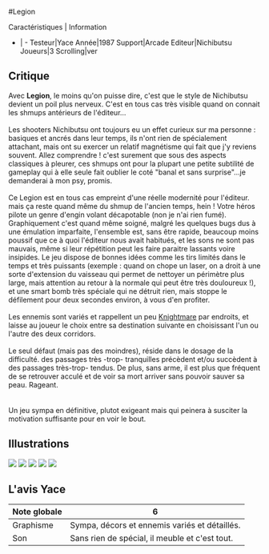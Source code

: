 #Legion

Caractéristiques | Information
- | -
Testeur|Yace
Année|1987
Support|Arcade
Editeur|Nichibutsu
Joueurs|3
Scrolling|ver

## Critique
Avec <b>Legion</b>, le moins qu'on puisse dire, c'est que le style de Nichibutsu devient un poil plus nerveux. C'est en tous cas très visible quand on connait  les shmups antérieurs de l'éditeur...<br/><br/>Les shooters Nichibutsu ont toujours eu un effet curieux sur ma personne : basiques et ancrés dans leur temps, ils n'ont rien de spécialement attachant, mais ont su exercer un relatif magnétisme qui fait que j'y reviens souvent. Allez comprendre ! c'est surement que sous des aspects classiques à pleurer, ces shmups ont pour la plupart une petite subtilité de gameplay qui à elle seule fait oublier le coté "banal et sans surprise"...je demanderai à mon psy, promis.<br/><br/>Ce Legion est en tous cas empreint d'une réelle modernité pour l'éditeur. mais ça reste quand même du shmup de l'ancien temps, hein ! Votre héros pilote un genre d'engin volant décapotable (non je n'ai rien fumé). Graphiquement c'est quand même soigné, malgré les quelques bugs dus à une émulation imparfaite, l'ensemble est, sans être rapide, beaucoup moins poussif que ce à quoi l'éditeur nous avait habitués, et les sons ne sont pas mauvais, même si leur répétition peut les faire paraitre lassants voire insipides. Le jeu dispose de bonnes idées comme les tirs limités dans le temps et très puissants (exemple : quand on chope un laser, on a droit à une sorte d'extension du vaisseau qui permet de nettoyer un périmètre plus large, mais attention au retour à la normale qui peut être très douloureux !), et une smart bomb très spéciale qui ne détruit rien, mais stoppe le défilement pour deux secondes environ, à vous d'en profiter.<br/><br/>Les ennemis sont variés et rappellent un peu <a href="index.php?page=fiche&id=745">Knightmare</a> par endroits, et laisse au joueur le choix entre sa destination suivante en choisissant l'un ou l'autre des deux corridors.<br/><br/>Le seul défaut (mais pas des moindres), réside dans le dosage de la difficulté. des passages très -trop- tranquilles précèdent et/ou succèdent à des passages très-trop- tendus. De plus, sans arme, il est plus que fréquent de se retrouver acculé et de voir sa mort  arriver sans pouvoir sauver sa peau. Rageant.<br/><br/><br/>Un jeu sympa en définitive, plutot exigeant mais qui peinera à susciter la motivation suffisante pour en voir le bout.

## Illustrations
![](http://www.shmup.com/images/thumbs/img_fiche_1_1307.png)
![](http://www.shmup.com/images/thumbs/img_fiche_2_1307.png)
![](http://www.shmup.com/images/thumbs/img_fiche_3_1307.png)
![](http://www.shmup.com/images/thumbs/)
![](http://www.shmup.com/images/thumbs/)

## L'avis Yace
Note globale|6
-|-
Graphisme|Sympa, décors et ennemis variés et détaillés.
Son|Sans rien de spécial, il meuble et c'est tout.
